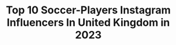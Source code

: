 ---
title: Top 10 Soccer-Players Instagram Influencers In United Kingdom in 2023
description: >-
  Find top soccer-players Instagram influencers in United Kingdom in 2023. Most popular hashtags: #football #soccer #skills #futbol.
platform: Instagram
hits: 16
text_top: Discover the most popular Instagram accounts on inBeat.
text_bottom: inBeat has 16 Instagram influencers like this in United Kingdom for you to collaborate.
profiles:
  - username: "traineffective"
    fullname: >-
      Train Effective | Soccer Tips
    bio: >-
      Group of former footballers whose main drive is providing tools and opening doors for aspiring players like yourself⚽️ 1-on-1 mentoring & EPL experts👇
    location: "United Kingdom"
    followers: 50093
    engagement: 264
    commentsToLikes: 0.011362
    id: ck0vyi1fi43jr0i19fp2wmmo6
    verified: false
    hashtags: "#fifa, #stayhome, #soccerteam, #coordination"
  - username: "ferjani_safi"
    fullname: >-
      Ferjani
    bio: >-
      🏆Vice European panna champion 2019 📍BELGIUM 📥 DM/ MAIL for collab
    location: "United Kingdom"
    followers: 24229
    engagement: 1200
    commentsToLikes: 0.056902
    id: ck15r443761t80i197h6okris
    verified: false
    hashtags: "#wtfskills, #futsal, #brfootball, #outplaythemall"
  - username: "malabarfooty"
    fullname: >-
      kerala football fans
    bio: >-
      Football enthusiasts, Malabar Football moments you don't want to miss. Suggest or send your favorite football moments to feature.
    location: "United Kingdom"
    followers: 24052
    engagement: 1477
    commentsToLikes: 0.005093
    id: ck8tbu8arx62i0j781e9yl5e4
    verified: false
    hashtags: "#soccerplayers, #footballmemes, #soccerworld, #cfc"
  - username: "paulmaximilian"
    fullname: >-
      PAUL MAXIMILIAN SCHLOSSER
    bio: >-
      stylist | @schierkeartists
    location: "United Kingdom"
    followers: 15300
    engagement: 234
    commentsToLikes: 0.029269
    id: ck0w0lxguevej0i19kjyjqx46
    verified: false
    hashtags: "#adamgroff, #netflixshows, #connorswindells, #netflix"
  - username: "fr_healthfitness"
    fullname: >-
      FRantastic Health & Fitness
    bio: >-
      🎖 𝐂𝐄𝐑𝐓𝐈𝐅𝐈𝐄𝐃 𝐏𝐓 (EMAIL/DM FOR ONLINE TRAINING) ⁣⁣ ⚽️ 𝐅𝐎𝐎𝐓𝐁𝐀𝐋𝐋𝐄𝐑 - SPORT-SPECIFIC⁣⁣⁣⁣⁣ 📚 𝐄𝐌𝐏𝐎𝗪𝐄𝐑𝐌𝐄𝐍𝐓⁣⁣⁣⁣⁣ 🏆 @myvitrend 𝐂𝐇𝐀𝐌𝐏𝐈𝐎𝐍
    location: "United Kingdom"
    followers: 21599
    engagement: 696
    commentsToLikes: 0.120602
    id: ckap6hxx3fww70i78snchk91k
    verified: false
    hashtags: "#footballtraining, #ahighergear, #trainwithfr, #frantastichealthfitness"
  - username: "beckham75"
    fullname: >-
      David Beckham
    bio: >-
      The best and most updated fan page of ♥️ #DavidBeckham ♥️ official page of he is 👉@davidbeckham 👈 डेविड बेकहम - 大卫·贝克汉姆 - Дэвид Бекхэм - دیوید بکهام
    location: "United Kingdom"
    followers: 175096
    engagement: 218
    commentsToLikes: 0.012063
    id: ck8t66q0ocfsd0j78aeg3v5n6
    verified: false
    hashtags: "#ultraboost, #sport, #haretocreate, #climacool"
  - username: "philyounghusband10"
    fullname: >-
      Phil Younghusband
    bio: >-
      Former Professional Football Player @adidasph Ambassador Property Enthusiast Twitter: @PhilYHusband ⚽️🏡
    location: "United Kingdom"
    followers: 93942
    engagement: 180
    commentsToLikes: 0.017286
    id: ck6tqcaj6qmhj0j71ypjcu8o3
    verified: false
    hashtags: "#father, #love, #freshair, #football"
  - username: "ldnmovements"
    fullname: >-
      Jamie Shawyer / LDN Movements
    bio: >-
      🎥• Football Youtuber with 500,000 subscribers •🎥 Futsal Player ⚽️🔥 - NEW VIDEO ⬇️
    location: "United Kingdom"
    followers: 122477
    engagement: 504
    commentsToLikes: 0.007846
    id: ck6tjkiqt2w6n0j71id0hczsy
    verified: false
    hashtags: "#giroud, #london, #puma, #futsal"
  - username: "bruno.fernandes18"
    fullname: >-
      Bruno Fernandes
    bio: >-
      Biggest @brunofernandes.10 fanpage 🤙⚽️ Manchester United player 🔴⚪️⚫️ Portugal 🇵🇹 Everything about Bruno📸 Follow ——> @united__way
    location: "United Kingdom"
    followers: 102892
    engagement: 346
    commentsToLikes: 0.009772
    id: ck8t7za9piino0j7855xqxpcw
    verified: false
    hashtags: "#brunofernandes, #bruno, #ball, #goal"
  - username: "goalkeepers365"
    fullname: >-
      goalkeepers365
    bio: >-
      Trade players on the only Football Stockmarket @footballindex ⚽️ 18+ only ⚽️
    location: "United Kingdom"
    followers: 145774
    engagement: 344
    commentsToLikes: 0.008288
    id: ck15u67shllwr0i19jnrq32gn
    verified: false
    hashtags: "#goalkeeper, #america, #soccer, #football"
---